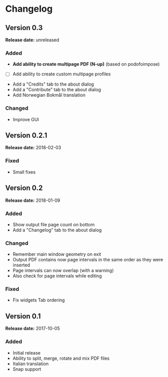 # Changelog

## Version 0.3

**Release date:** unreleased

### Added
- **Add ability to create multipage PDF (N-up)** (based on podofoimpose)
- [ ] Add ability to create custom multipage profiles
- Add a "Credits" tab to the about dialog
- Add a "Contribute" tab to the about dialog
- Add Norwegian Bokmål translation

### Changed
- Improve GUI

## Version 0.2.1

**Release date:** 2018-02-03

### Fixed
- Small fixes

## Version 0.2

**Release date:** 2018-01-09

### Added
- Show output file page count on bottom
- Add a "Changelog" tab to the about dialog

### Changed
- Remember main window geometry on exit
- Output PDF contains now page intervals in the same order as they were inserted
- Page intervals can now overlap (with a warning)
- Also check for page intervals while editing

### Fixed
- Fix widgets Tab ordering

## Version 0.1

**Release date:** 2017-10-05

### Added
- Initial release
- Ability to split, merge, rotate and mix PDF files
- Italian translation
- Snap support
